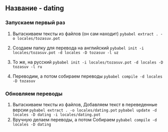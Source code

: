 ## Название - dating

### Запускаем первый раз

1. Вытаскиваем тексты из файлов (он сам находит)
   `pybabel extract . -o locales/tozasuv.pot`
   
2. Создаем папку для перевода на английский
   `pybabel init -i locales/tozasuv.pot -d locales -D tozasuv -l uz`
3. То же, на русский
   `pybabel init -i locales/tozasuv.pot -d locales -D tozasuv -l ru`
5. Переводим, а потом собираем переводы
   `pybabel compile -d locales -D tozasuv`

### Обновляем переводы

1. Вытаскиваем тексты из файлов, Добавляем текст в переведенные версии
   `pybabel extract . -o locales/dating.pot`
   `pybabel update -d locales -D dating -i locales/dating.pot`
2. Вручную делаем переводы, а потом Собираем
   `pybabel compile -d locales -D dating`